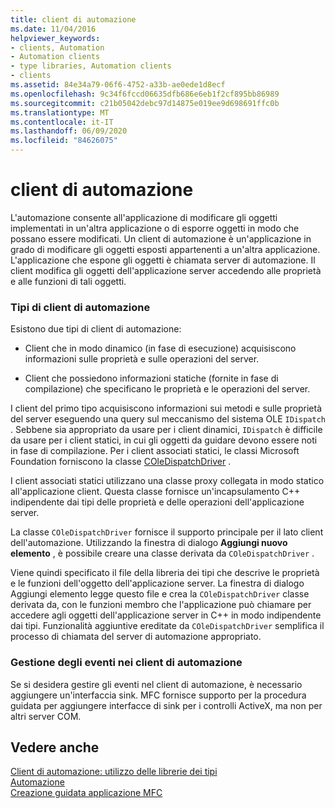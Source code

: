 ```yaml
---
title: client di automazione
ms.date: 11/04/2016
helpviewer_keywords:
- clients, Automation
- Automation clients
- type libraries, Automation clients
- clients
ms.assetid: 84e34a79-06f6-4752-a33b-ae0ede1d8ecf
ms.openlocfilehash: 9c34f6fccd06635dfb686e6eb1f2cf895bb86989
ms.sourcegitcommit: c21b05042debc97d14875e019ee9d698691ffc0b
ms.translationtype: MT
ms.contentlocale: it-IT
ms.lasthandoff: 06/09/2020
ms.locfileid: "84626075"
---
```

# <a name="automation-clients"></a>client di automazione

L'automazione consente all'applicazione di modificare gli oggetti implementati in un'altra applicazione o di esporre oggetti in modo che possano essere modificati. Un client di automazione è un'applicazione in grado di modificare gli oggetti esposti appartenenti a un'altra applicazione. L'applicazione che espone gli oggetti è chiamata server di automazione. Il client modifica gli oggetti dell'applicazione server accedendo alle proprietà e alle funzioni di tali oggetti.

### <a name="types-of-automation-clients"></a>Tipi di client di automazione

Esistono due tipi di client di automazione:

- Client che in modo dinamico (in fase di esecuzione) acquisiscono informazioni sulle proprietà e sulle operazioni del server.

- Client che possiedono informazioni statiche (fornite in fase di compilazione) che specificano le proprietà e le operazioni del server.

I client del primo tipo acquisiscono informazioni sui metodi e sulle proprietà del server eseguendo una query sul meccanismo del sistema OLE `IDispatch` . Sebbene sia appropriato da usare per i client dinamici, `IDispatch` è difficile da usare per i client statici, in cui gli oggetti da guidare devono essere noti in fase di compilazione. Per i client associati statici, le classi Microsoft Foundation forniscono la classe [COleDispatchDriver](reference/coledispatchdriver-class.md) .

I client associati statici utilizzano una classe proxy collegata in modo statico all'applicazione client. Questa classe fornisce un'incapsulamento C++ indipendente dai tipi delle proprietà e delle operazioni dell'applicazione server.

La classe `COleDispatchDriver` fornisce il supporto principale per il lato client dell'automazione. Utilizzando la finestra di dialogo **Aggiungi nuovo elemento** , è possibile creare una classe derivata da `COleDispatchDriver` .

Viene quindi specificato il file della libreria dei tipi che descrive le proprietà e le funzioni dell'oggetto dell'applicazione server. La finestra di dialogo Aggiungi elemento legge questo file e crea la `COleDispatchDriver` classe derivata da, con le funzioni membro che l'applicazione può chiamare per accedere agli oggetti dell'applicazione server in C++ in modo indipendente dai tipi. Funzionalità aggiuntive ereditate da `COleDispatchDriver` semplifica il processo di chiamata del server di automazione appropriato.

### <a name="handling-events-in-automation-clients"></a>Gestione degli eventi nei client di automazione

Se si desidera gestire gli eventi nel client di automazione, è necessario aggiungere un'interfaccia sink. MFC fornisce supporto per la procedura guidata per aggiungere interfacce di sink per i controlli ActiveX, ma non per altri server COM.

## <a name="see-also"></a>Vedere anche

[Client di automazione: utilizzo delle librerie dei tipi](automation-clients-using-type-libraries.md)<br/>
[Automazione](automation.md)<br/>
[Creazione guidata applicazione MFC](reference/mfc-application-wizard.md)
